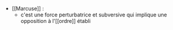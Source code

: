 - [[Marcuse]] :
	-  c'est une force perturbatrice et subversive qui implique une opposition à l'[[ordre]] établi